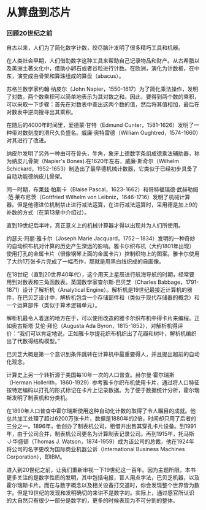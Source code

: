 从算盘到芯片
===========

### 回顾20世纪之前

自古以来，人们为了简化数学计数，绞尽脑汁发明了很多精巧工具和机器。

在人类社会早期，人们借助数字这种工具来帮助自己记录物品和财产。从古希腊以及美洲土著文化中，借助小卵石或者谷粒进行计数。在欧洲，演化为计数板，在中东，演变成由骨架和算珠组成的算盘（abacus）。

苏格兰数学家约翰·纳皮尔（John Napier，1550-1617）为了简化乘法操作，发明了对数。两个数乘积可以简单地表示为其对数之和。因此，要得到两个数的乘积，可以采取一下步骤：首先在对数表中查出这两个数的值，然后将其值相加，最后在对数表中逆向搜寻出其乘积。

在随后的4000年时间里，爱德蒙·甘特（Edmund Cunter，1581-1626）发明了一种带对数刻度的滑尺久负盛名。威廉·奥特雷德（William Oughtred，1574-1660）对其进行了改进。

纳皮尔发明了另外一种由可在骨头，牛角，象牙上德数字条组成德乘法辅助器，称为纳皮儿骨架（Napier's Bones).在1620年左右，威廉·斯奇尔（Wilhelm Schickard，1952-1653）制造出了最早德机械计数器，它类似于已经初步具备了自动功能德纳皮儿骨架。

同一时期，布莱兹·帕斯卡（Blaise Pascal，1623-1662）和哥特福瑞德·武赫勒姆·范·莱布尼茨（Gottfried Wilhelm von Leibniz，1646-1716）发明了机械计算器。但是他德进位机制禁止进行减法运算，在进行减法运算时，采用德是加上9的补数的方式（在第13章中介绍过）。

直到19世纪后半叶，真正意义上的机械计算器才得以出现并为人们所使用。

约瑟夫·玛丽·雅卡尔（Joseph Marie Jacquard，1752－1834）发明的一种奇妙的自动织布机对计算的历史产生深远的影响。雅卡尔织布机（大约1801年出现）使用打孔的金属卡片（很像钢琴上面的金属卡片）控制织物上的图案。雅卡尔使用了大约1万张卡片完成了一幅杰作，那就是用黑白线织成的自画像。

在18世纪（直到20世界40年代），这个用天上星辰进行航海导航的时期，经常要用到对数表和三角函数表。英国数学家查尔斯·巴贝芝（Charles Babbage，1791-1871）设计了解析机（Analytical Engine）。解析机是19世纪最接近计算机的器件，在巴贝芝设计中，解析机包含一个存储部件和（类似于现代存储器的概念）和一个运算部件（类似于算术逻辑单元）。

解析机最令人着迷的地方在于，可以使用改造的雅卡尔织布机中得卡片来编程。正如奥古斯塔·艾伦·拜伦（Augusta Ada Byron，1815-1852），对解析机得评价：“我们可以肯定地说，正如雅卡尔提花织布机织出了花瓣和树叶，解析机编织出了代数得结构模型。”

巴贝芝大概是第一个意识到条件跳转在计算机中最重要得人，并且提出超前的自动化观念。

计算史上另一个转折源于美国每10年一次的人口普查。赫尔曼·霍尔瑞斯（Herman Hollerith，1860-1929）参考雅卡尔织布机使用卡片，通过将人口特征按特定编码以打孔的形式标记在卡片上记录数据。为了便于数据统计分析，霍尔瑞斯发明了制表机和分类机。

在1890年人口普查中霍尔瑞斯使用这种自动化计数的取得了令人瞩目的成就。他总共加工处理了超过6200万张卡片，数据是1880年的2倍，时间却只用了后者的三分之一。1896年，他创办了制表机公司，租借并出售其穿孔卡片设备。到1991年，由于公司合并，制表机公司更名为计算制表记录公司。再到1915年，托马斯·J·华盛顿（Thomas J. Watson，1874-1959）成为该公司的总裁，他在1924年将公司的名字更改为国际商业机器公诉（International Business Machines Corporation），即IBM。

进入到20世纪之前，让我们重新审视一下19世纪这一百年。因为主题所限，本书更多关注的是数字性质的发明，其中包括电报，盲人用点字法，巴贝芝机器，以及霍尔瑞斯卡片。而在与数字概念以及相关设备打交道时，你会发现整个世界皆为数字。但是19世纪的发现和发明确切的来讲不是数字的。实际上，通过感官所认识的大自然只有很少一部分是数字的，更多的时候表现为不可分割的整体。

